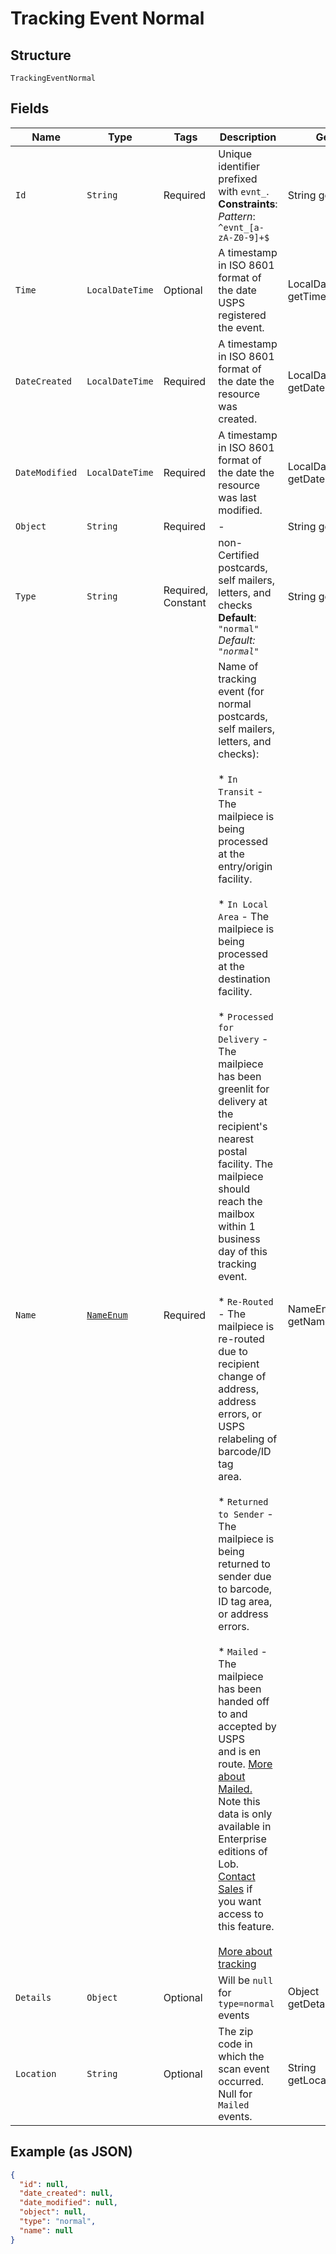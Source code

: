 
# Tracking Event Normal

## Structure

`TrackingEventNormal`

## Fields

| Name | Type | Tags | Description | Getter | Setter |
|  --- | --- | --- | --- | --- | --- |
| `Id` | `String` | Required | Unique identifier prefixed with `evnt_`.<br>**Constraints**: *Pattern*: `^evnt_[a-zA-Z0-9]+$` | String getId() | setId(String id) |
| `Time` | `LocalDateTime` | Optional | A timestamp in ISO 8601 format of the date USPS registered the event. | LocalDateTime getTime() | setTime(LocalDateTime time) |
| `DateCreated` | `LocalDateTime` | Required | A timestamp in ISO 8601 format of the date the resource was created. | LocalDateTime getDateCreated() | setDateCreated(LocalDateTime dateCreated) |
| `DateModified` | `LocalDateTime` | Required | A timestamp in ISO 8601 format of the date the resource was last modified. | LocalDateTime getDateModified() | setDateModified(LocalDateTime dateModified) |
| `Object` | `String` | Required | - | String getObject() | setObject(String object) |
| `Type` | `String` | Required, Constant | non-Certified postcards, self mailers, letters, and checks<br>**Default**: `"normal"`<br>*Default: `"normal"`* | String getType() | setType(String type) |
| `Name` | [`NameEnum`](/doc/models/name-enum.md) | Required | Name of tracking event (for normal postcards, self mailers, letters, and checks):<br><br>* `In Transit` - The mailpiece is being processed at the entry/origin facility.<br><br>* `In Local Area` - The mailpiece is being processed at the destination facility.<br><br>* `Processed for Delivery` - The mailpiece has been greenlit for<br>  delivery at the recipient's nearest postal facility. The mailpiece<br>  should reach the mailbox within 1 business day of this tracking<br>  event.<br><br>* `Re-Routed` - The mailpiece is re-routed due to recipient change of<br>  address, address errors, or USPS relabeling of barcode/ID tag<br>  area.<br><br>* `Returned to Sender` - The mailpiece is being returned to sender due<br>  to barcode, ID tag area, or address errors.<br><br>* `Mailed` - The mailpiece has been handed off to and accepted by USPS<br>  and is en route. [More about<br>  Mailed.](https://support.lob.com/hc/en-us/articles/360001724400-What-does-a-Mailed-tracking-event-mean-)<br>  Note this data is only available in Enterprise editions of<br>  Lob. [Contact Sales](https://lob.com/support/contact#contact) if<br>  you want access to this feature.<br><br>[More about tracking](https://support.lob.com/hc/en-us/articles/115000097404-Can-I-track-my-mail-) | NameEnum getName() | setName(NameEnum name) |
| `Details` | `Object` | Optional | Will be `null` for `type=normal` events | Object getDetails() | setDetails(Object details) |
| `Location` | `String` | Optional | The zip code in which the scan event occurred. Null for `Mailed` events. | String getLocation() | setLocation(String location) |

## Example (as JSON)

```json
{
  "id": null,
  "date_created": null,
  "date_modified": null,
  "object": null,
  "type": "normal",
  "name": null
}
```


